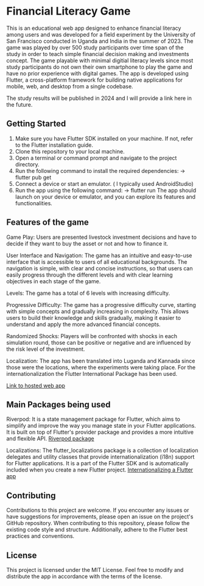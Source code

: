 # Financial Literacy Game
 This is an educational web app designed to enhance financial literacy among users and was developed for a field experiment by the University of San Francisco conducted in Uganda and India in the summer of 2023. The game was played by over 500 study participants over time span of the study in order to teach simple financial decision making and investments concept. The game playable with minimal digitial literacy levels since most study participants do not own their own smartphone to play the game and have no prior experience with digital games. The app is developed using Flutter, a cross-platform framework for building native applications for mobile, web, and desktop from a single codebase. 
 
The study results will be published in 2024 and I will provide a link here in the future.

## Getting Started
1. Make sure you have Flutter SDK installed on your machine. If not, refer to the Flutter installation guide.
2. Clone this repository to your local machine.
3. Open a terminal or command prompt and navigate to the project directory.
4. Run the following command to install the required dependencies:
-> flutter pub get
5. Connect a device or start an emulator. ( I typically used AndroidStudio)
6. Run the app using the following command:
-> flutter run
The app should launch on your device or emulator, and you can explore its features and functionalities.

## Features of the game
Game Play: Users are presented livestock investment decisions and have to decide if they want to buy the asset or not and how to finance it. 

User Interface and Navigation: The game has an intuitive and easy-to-use interface that is accessible to users of all educational backgrounds. The navigation is simple, with clear and concise instructions, so that users can easily progress through the different levels and with clear learning objectives in each stage of the game.

Levels: The game has a total of 6 levels with increasing difficulty.

Progressive Difficulty: The game has a progressive difficulty curve, starting with simple concepts and gradually increasing in complexity. This allows users to build their knowledge and skills gradually, making it easier to understand and apply the more advanced financial concepts.

Randomized Shocks: Players will be confronted with shocks in each simulation round, those can be positive or negative and are influenced by the risk level of the investment.

Localization: The app has been translated into Luganda and Kannada since those were the locations, where the experiments were taking place. For the internationalization the Flutter International Package has been used.

[Link to hosted web app](https://financelitsim.web.app)

## Main Packages being used

Riverpod: It is a state management package for Flutter, which aims to simplify and improve the way you manage state in your Flutter applications. It is built on top of Flutter's provider package and provides a more intuitive and flexible API.
[Riverpod package](https://pub.dev/packages/riverpod)

Localizations: The flutter_localizations package is a collection of localization delegates and utility classes that provide internationalization (i18n) support for Flutter applications. It is a part of the Flutter SDK and is automatically included when you create a new Flutter project.
[Internationalizing a Flutter app](https://pub.dev/packages/riverpod](https://docs.flutter.dev/accessibility-and-localization/internationalization))



## Contributing
Contributions to this project are welcome. If you encounter any issues or have suggestions for improvements, please open an issue on the project's GitHub repository. When contributing to this repository, please follow the existing code style and structure. Additionally, adhere to the Flutter best practices and conventions.

## License
This project is licensed under the MIT License. Feel free to modify and distribute the app in accordance with the terms of the license.
